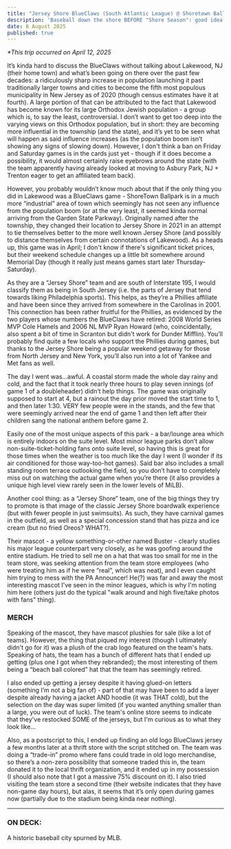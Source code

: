 ```yaml
---
title: "Jersey Shore BlueClaws (South Atlantic League) @ Shoretown Ballpark"
description: 'Baseball down the shore BEFORE "Shore Season": good idea or bad idea?'
date: 8 August 2025
published: true
---
```

_\*This trip occurred on April 12, 2025_

It’s kinda hard to discuss the BlueClaws without talking about Lakewood, NJ (their home town) and what’s been going on there over the past few decades: a ridiculously sharp increase in population launching it past traditionally larger towns and cities to become the fifth most populous municipality in New Jersey as of 2020 (though census estimates have it at fourth). A large portion of that can be attributed to the fact that Lakewood has become known for its large Orthodox Jewish population - a group which is, to say the least, controversial. I don’t want to get too deep into the varying views on this Orthodox population, but in short: they are becoming more influential in the township (and the state), and it’s yet to be seen what will happen as said influence increases (as the population boom isn’t showing any signs of slowing down). However, I don't think a ban on Friday and Saturday games is in the cards just yet - though if it does become a possibility, it would almost certainly raise eyebrows around the state (with the team apparently having already looked at moving to Asbury Park, NJ + Trenton eager to get an affiliated team back).

However, you probably wouldn’t know much about that if the only thing you did in Lakewood was a BlueClaws game - ShoreTown Ballpark is in a much more “industrial” area of town which seemingly has not seen any influence from the population boom (or at the very least, it seemed kinda normal arriving from the Garden State Parkway). Originally named after the township, they changed their location to Jersey Shore in 2021 in an attempt to tie themselves better to the more well known Jersey Shore (and possibly to distance themselves from certain connotations of Lakewood). As a heads up, this game was in April; I don't know if there's significant ticket prices, but their weekend schedule changes up a little bit somewhere around Memorial Day (though it really just means games start later Thursday-Saturday).

As they are a “Jersey Shore” team and are south of Interstate 195, I would classify them as being in South Jersey (i.e. the parts of Jersey that tend towards liking Philadelphia sports). This helps, as they’re a Phillies affiliate and have been since they arrived from somewhere in the Carolinas in 2001. This connection has been rather fruitful for the Phillies, as evidenced by the two players whose numbers the BlueClaws have retired: 2008 World Series MVP Cole Hamels and 2006 NL MVP Ryan Howard (who, coincidentally, also spent a bit of time in Scranton but didn't work for Dunder Mifflin). You’ll probably find quite a few locals who support the Phillies during games, but thanks to the Jersey Shore being a popular weekend getaway for those from North Jersey and New York, you’ll also run into a lot of Yankee and Met fans as well.

The day I went was…awful. A coastal storm made the whole day rainy and cold, and the fact that it took nearly three hours to play seven innings (of game 1 of a doubleheader) didn’t help things. The game was originally supposed to start at 4, but a rainout the day prior moved the start time to 1, and then later 1:30. VERY few people were in the stands, and the few that were seemingly arrived near the end of game 1 and then left after their children sang the national anthem before game 2.

Easily one of the most unique aspects of this park - a bar/lounge area which is entirely indoors on the suite level. Most minor league parks don’t allow non-suite-ticket-holding fans onto suite level, so having this is great for those times when the weather is too much like the day I went (I wonder if its air conditioned for those way-too-hot games). Said bar also includes a small standing room terrace outlooking the field, so you don’t have to completely miss out on watching the actual game when you’re there (it also provides a unique high level view rarely seen in the lower levels of MiLB).

Another cool thing: as a “Jersey Shore” team, one of the big things they try to promote is that image of the classic Jersey Shore boardwalk experience (but with fewer people in just swimsuits). As such, they have carnival games in the outfield, as well as a special concession stand that has pizza and ice cream (but no fried Oreos? WHAT?).

Their mascot - a yellow something-or-other named Buster - clearly studies his major league counterpart very closely, as he was goofing around the entire stadium. He tried to sell me on a hat that was too small for me in the team store, was seeking attention from the team store employees (who were treating him as if he were “real”, which was neat), and I even caught him trying to mess with the PA Announcer! He(?) was far and away the most interesting mascot I've seen in the minor leagues, which is why I'm noting him here (others just do the typical "walk around and high five/take photos with fans" thing).

### MERCH

Speaking of the mascot, they have mascot plushies for sale (like a lot of teams). However, the thing that piqued my interest (though I ultimately didn't go for it) was a plush of the crab logo featured on the team's hats. Speaking of hats, the team has a bunch of different hats that I ended up getting (plus one I got when they rebranded); the most interesting of them being a “beach ball colored” hat that the team has seemingly retired.

I also ended up getting a jersey despite it having glued-on letters (something I’m not a big fan of) - part of that may have been to add a layer despite already having a jacket AND hoodie (it was THAT cold), but the selection on the day was super limited (if you wanted anything smaller than a large, you were out of luck). The team's online store seems to indicate that they've restocked SOME of the jerseys, but I'm curious as to what they look like…

Also, as a postscript to this, I ended up finding an old logo BlueClaws jersey a few months later at a thrift store with the script stitched on. The team was doing a “trade-in” promo where fans could trade in old logo merchandise, so there’s a non-zero possibility that someone traded this in, the team donated it to the local thrift organization, and it ended up in my possession (I should also note that I got a massive 75% discount on it). I also tried visiting the team store a second time (their website indicates that they have non-game day hours), but alas, it seems that it’s only open during games now (partially due to the stadium being kinda near nothing).

---

### ON DECK:

A historic baseball city spurned by MLB.
